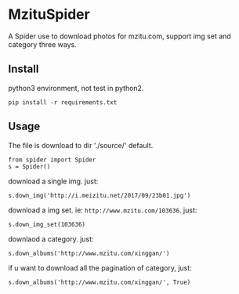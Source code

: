 # MzituSpider
A Spider use to download photos for mzitu.com, support img set and category three ways.

## Install

python3 environment, not test in python2.

```
pip install -r requirements.txt
```

## Usage

The file is download to dir './source/' default.

```
from spider import Spider
s = Spider()
```

download a single img. just:
```
s.down_img('http://i.meizitu.net/2017/09/23b01.jpg')
```

download a img set. ie: `http://www.mzitu.com/103636`. just:
```
s.down_img_set(103636)
```

downlaod a category. just:
```
s.down_albums('http://www.mzitu.com/xinggan/')
```
if u want to download all the pagination of category, just:
```
s.down_albums('http://www.mzitu.com/xinggan/', True)
```
